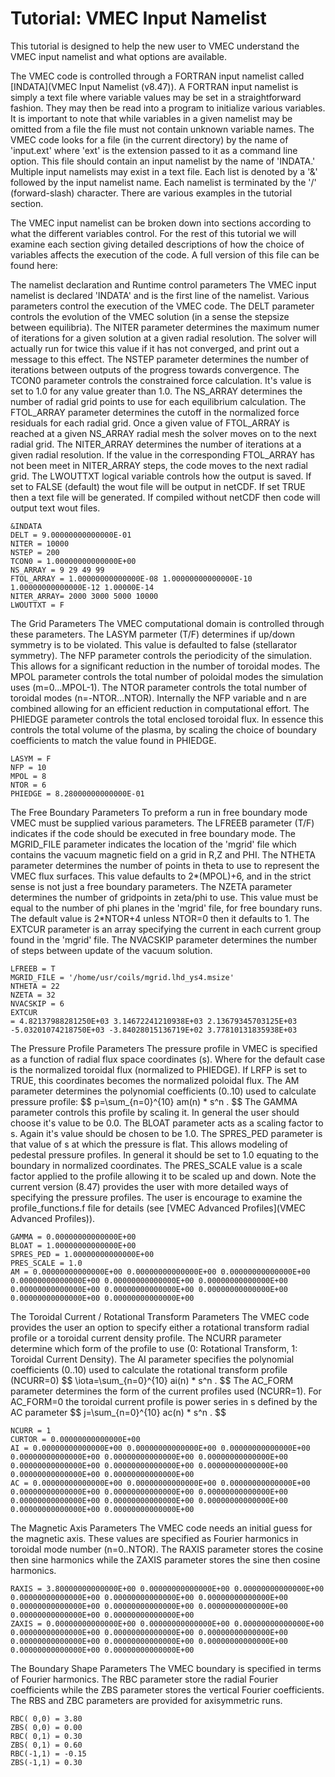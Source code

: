 Tutorial: VMEC Input Namelist
============================================================================================================

This tutorial is designed to help the new user to VMEC understand the
VMEC input namelist and what options are available.

The VMEC code is controlled through a FORTRAN input namelist called
[INDATA](VMEC Input Namelist (v8.47)). A FORTRAN input namelist is simply a text file where variable
values may be set in a straightforward fashion. They may then be read
into a program to initialize various variables. It is important to note
that while variables in a given namelist may be omitted from a file the
file must not contain unknown variable names. The VMEC code looks for a
file (in the current directory) by the name of 'input.ext' where
'ext' is the extension passed to it as a command line option. This
file should contain an input namelist by the name of 'INDATA.'
Multiple input namelists may exist in a text file. Each list is denoted
by a '&' followed by the input namelist name. Each namelist is
terminated by the '/' (forward-slash) character. There are various
examples in the tutorial section.

The VMEC input namelist can be broken down into sections according to
what the different variables control. For the rest of this tutorial we
will examine each section giving detailed descriptions of how the choice
of variables affects the execution of the code. A full version of this
file can be found here:

The namelist declaration and Runtime control parameters The VMEC input
namelist is declared 'INDATA' and is the first line of the namelist.
Various parameters control the execution of the VMEC code. The DELT
parameter controls the evolution of the VMEC solution (in a sense the
stepsize between equilibria). The NITER parameter determines the maximum
numer of iterations for a given solution at a given radial resolution.
The solver will actually run for twice this value if it has not
converged, and print out a message to this effect. The NSTEP parameter
determines the number of iterations between outputs of the progress
towards convergence. The TCON0 parameter controls the constrained force
calculation. It's value is set to 1.0 for any value greater than 1.0.
The NS_ARRAY determines the number of radial grid points to use for
each equilibrium calculation. The FTOL_ARRAY parameter determines the
cutoff in the normalized force residuals for each radial grid. Once a
given value of FTOL_ARRAY is reached at a given NS_ARRAY radial mesh
the solver moves on to the next radial grid. The NITER_ARRAY determines
the number of iterations at a given radial resolution. If the value in
the corresponding FTOL_ARRAY has not been meet in NITER_ARRAY steps,
the code moves to the next radial grid. The LWOUTTXT logical variable
controls how the output is saved. If set to FALSE (default) the wout
file will be output in netCDF. If set TRUE then a text file will be
generated. If compiled without netCDF then code will output text wout
files.

```Fortran
&INDATA
DELT = 9.00000000000000E-01
NITER = 10000
NSTEP = 200
TCON0 = 1.00000000000000E+00
NS_ARRAY = 9 29 49 99
FTOL_ARRAY = 1.00000000000000E-08 1.00000000000000E-10 1.00000000000000E-12 1.00000E-14
NITER_ARRAY= 2000 3000 5000 10000
LWOUTTXT = F
```

The Grid Parameters The VMEC computational domain is controlled through
these parameters. The LASYM parmeter (T/F) determines if up/down
symmetry is to be violated. This value is defaulted to false
(stellarator symmetry). The NFP parameter controls the periodicity of
the simulation. This allows for a significant reduction in the number of
toroidal modes. The MPOL parameter controls the total number of poloidal
modes the simulation uses (m=0\...MPOL-1). The NTOR parameter controls
the total number of toroidal modes (n=-NTOR\...NTOR). Internally the NFP
variable and n are combined allowing for an efficient reduction in
computational effort. The PHIEDGE parameter controls the total enclosed
toroidal flux. In essence this controls the total volume of the plasma,
by scaling the choice of boundary coefficients to match the value found
in PHIEDGE.

```Fortran
LASYM = F
NFP = 10
MPOL = 8
NTOR = 6
PHIEDGE = 8.28000000000000E-01
```

The Free Boundary Parameters To preform a run in free boundary mode VMEC
must be supplied various parameters. The LFREEB parameter (T/F)
indicates if the code should be executed in free boundary mode. The
MGRID_FILE parameter indicates the location of the 'mgrid' file which
contains the vacuum magnetic field on a grid in R,Z and PHI. The NTHETA
parameter determines the number of points in theta to use to represent
the VMEC flux surfaces. This value defaults to 2\*(MPOL)+6, and in the
strict sense is not just a free boundary parameters. The NZETA parameter
determines the number of gridpoints in zeta/phi to use. This value must
be equal to the number of phi planes in the 'mgrid' file, for free
boundary runs. The default value is 2\*NTOR+4 unless NTOR=0 then it
defaults to 1. The EXTCUR parameter is an array specifying the current
in each current group found in the 'mgrid' file. The NVACSKIP
parameter determines the number of steps between update of the vacuum
solution.

```Fortran
LFREEB = T
MGRID_FILE = '/home/usr/coils/mgrid.lhd_ys4.msize'
NTHETA = 22
NZETA = 32
NVACSKIP = 6
EXTCUR
= 4.82137988281250E+03 3.14672241210938E+03 2.13679345703125E+03 -5.03201074218750E+03 -3.84028015136719E+02 3.77810131835938E+03
```

The Pressure Profile Parameters The pressure profile in VMEC is
specified as a function of radial flux space coordinates (s). Where for
the default case is the normalized toroidal flux (normalized to
PHIEDGE). If LRFP is set to TRUE, this coordinates becomes the
normalized poloidal flux. The AM parameter determines the polynomial
coefficients (0..10) used to calculate pressure profile: \$$ p=\sum_{n=0}^{10} am(n) * s^n . $$
The GAMMA parameter controls this profile by scaling it. In general the user should choose
it's value to be 0.0. The BLOAT parameter acts as a scaling factor to
s. Again it's value should be chosen to be 1.0. The SPRES_PED
parameter is that value of s at which the pressure is flat. This allows
modeling of pedestal pressure profiles. In general it should be set to
1.0 equating to the boundary in normalized coordinates. The PRES_SCALE
value is a scale factor applied to the profile allowing it to be scaled
up and down. Note the current version (8.47) provides the user with more
detailed ways of specifying the pressure profiles. The user is encourage
to examine the profile_functions.f file for details (see
[VMEC Advanced Profiles](VMEC Advanced Profiles)).

```Fortran
GAMMA = 0.00000000000000E+00
BLOAT = 1.00000000000000E+00
SPRES_PED = 1.00000000000000E+00
PRES_SCALE = 1.0
AM = 0.00000000000000E+00 0.00000000000000E+00 0.00000000000000E+00 0.00000000000000E+00 0.00000000000000E+00 0.00000000000000E+00 0.00000000000000E+00 0.00000000000000E+00 0.00000000000000E+00 0.00000000000000E+00 0.00000000000000E+00
```

The Toroidal Current / Rotational Transform Parameters The VMEC code
provides the user an option to specify either a rotational transform
radial profile or a toroidal current density profile. The NCURR
parameter determine which form of the profile to use (0: Rotational
Transform, 1: Toroidal Current Density). The AI parameter specifies the
polynomial coefficients (0..10) used to calculate the rotational
transform profile (NCURR=0) \$$ \iota=\sum_{n=0}^{10} ai(n) * s^n . $$
The AC_FORM parameter determines the form of the
current profiles used (NCURR=1). For AC_FORM=0 the toroidal current
profile is power series in s defined by the AC parameter \$$ j=\sum_{n=0}^{10} ac(n) * s^n . $$

```Fortran
NCURR = 1
CURTOR = 0.00000000000000E+00
AI = 0.00000000000000E+00 0.00000000000000E+00 0.00000000000000E+00 0.00000000000000E+00 0.00000000000000E+00 0.00000000000000E+00 0.00000000000000E+00 0.00000000000000E+00 0.00000000000000E+00 0.00000000000000E+00 0.00000000000000E+00
AC = 0.00000000000000E+00 0.00000000000000E+00 0.00000000000000E+00 0.00000000000000E+00 0.00000000000000E+00 0.00000000000000E+00 0.00000000000000E+00 0.00000000000000E+00 0.00000000000000E+00 0.00000000000000E+00 0.00000000000000E+00
```

The Magnetic Axis Parameters The VMEC code needs an initial guess for
the magnetic axis. These values are specified as Fourier harmonics in
toroidal mode number (n=0..NTOR). The RAXIS parameter stores the cosine
then sine harmonics while the ZAXIS parameter stores the sine then
cosine harmonics.

```Fortran
RAXIS = 3.80000000000000E+00 0.00000000000000E+00 0.00000000000000E+00 0.00000000000000E+00 0.00000000000000E+00 0.00000000000000E+00 0.00000000000000E+00 0.00000000000000E+00 0.00000000000000E+00 0.00000000000000E+00 0.00000000000000E+00
ZAXIS = 0.00000000000000E+00 0.00000000000000E+00 0.00000000000000E+00 0.00000000000000E+00 0.00000000000000E+00 0.00000000000000E+00 0.00000000000000E+00 0.00000000000000E+00 0.00000000000000E+00 0.00000000000000E+00 0.00000000000000E+00
```

The Boundary Shape Parameters The VMEC boundary is specified in terms of
Fourier harmonics. The RBC parameter store the radial Fourier
coefficients while the ZBS parameter stores the vertical Fourier
coefficients. The RBS and ZBC parameters are provided for axisymmetric
runs.

```Fortran
RBC( 0,0) = 3.80
ZBS( 0,0) = 0.00
RBC( 0,1) = 0.30
ZBS( 0,1) = 0.60
RBC(-1,1) = -0.15
ZBS(-1,1) = 0.30
```
